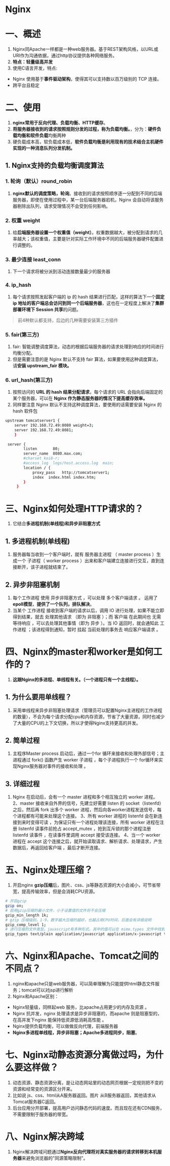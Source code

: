 # Nginx

# 一、概述
1. Nginx同Apache一样都是一种web服务器。基于REST架构风格，以URL或URI作为沟通依据，通过http协议提供各种网络服务。
2. **特点：轻量级高并发**
3. 使用C语言开发，特点:
- Nginx 使用基于**事件驱动架构**，使得其可以支持数以百万级别的 TCP 连接。
- 跨平台且稳定

# 二、使用
1. **nginx常用于反向代理、负载均衡、HTTP缓存**。
2. **将服务器接收到的请求按照规则分发的过程，称为负载均衡。**，分为：**硬件负载均衡和软件负载**均衡两种
3. 硬负载成本高，软负载成本低，**软件负载均衡是利用现有的技术结合主机硬件实现的一种消息队列分发机制。**

## 1. Nginx支持的负载均衡调度算法

### 1. 轮询（默认）round_robin
1. **nginx默认的调度策略，轮询**。接收到的请求按照顺序逐一分配到不同的后端服务器，即使在使用过程中，某一台后端服务器宕机，Nginx 会自动将该服务器剔除出队列，请求受理情况不会受到任何影响。

### 2. 权重 weight
1. 给**后端服务器设置一个权重值（weight）**。权重数据越大，被分配到请求的几率越大；该权重值，主要是针对实际工作环境中不同的后端服务器硬件配置进行调整的。

### 3. 最少连接 least_conn
1. 下一个请求将被分派到活动连接数量最少的服务器

### 4. ip_hash
1. 每个请求按照发起客户端的 ip 的 hash 结果进行匹配，这样的算法下一个**固定 ip 地址的客户端总会访问到同一个后端服务器**，这也在一定程度上解决了**集群部署环境下 Session 共享**的问题。
> 前4种默认都支持，后边的几种需要安装第三方插件

### 5. fair(第三方)
1. fair: 智能调整调度算法，动态的根据后端服务器的请求处理到响应的时间进行均衡分配。
3. 但是需要注意的是 Nginx 默认不支持 fair 算法，如果要使用这种调度算法，请**安装 upstream_fair 模块。**

### 6. url_hash(第三方)
1. 按照访问的 **URL 的 hash 结果分配请求**，每个请求的 URL 会指向后端固定的某个服务器，可以在 **Nginx 作为静态服务器的情况下提高缓存效率。**
2. 同样要注意 Nginx 默认不支持这种调度算法，要使用的话需要安装 Nginx 的 hash 软件包

```bash
upstream tomcatserver1 {  
    server 192.168.72.49:8080 weight=3;  
    server 192.168.72.49:8081;  
    }   
  
 server {  
        listen       80;  
        server_name  8080.max.com;  
        #charset koi8-r;  
        #access_log  logs/host.access.log  main;  
        location / {  
            proxy_pass   http://tomcatserver1;  
            index  index.html index.htm;  
        }  
     }
```

# 三、Nginx如何处理HTTP请求的？
1. 它结合**多进程机制(单线程)和异步非阻塞方式**

## 1. 多进程机制(单线程)
1. 服务器每当收到一个客户端时，就有 服务器主进程 （ master process ）生成一个 子进程（ worker process ）出来和客户端建立连接进行交互，直到连接断开，该子进程就结束了。

## 2. 异步非阻塞机制
1. 每个工作进程 使用 异步非阻塞方式 ，可以处理 多个客户端请求 。 运用了**epoll模型**，**提供了一个队列，排队解决**。
2. 当某个 工作进程 接收到客户端的请求以后，调用 IO 进行处理，如果不能立即得到结果，就去 处理其他请求 （即为 非阻塞 ）；而 客户端 在此期间也 无需等待响应 ，可以去处理其他事情（即为 异步 ）。当 IO 返回时，就会通知此 工作进程 ；该进程得到通知，暂时 挂起 当前处理的事务去 响应客户端请求 。

# 四、Nginx的master和worker是如何工作的？
1. **这跟Nginx的多进程、单线程有关。（一个进程只有一个主线程）。**

## 1. 为什么要用单线程？
1. 采用单线程来异步非阻塞处理请求（管理员可以配置Nginx主进程的工作进程的数量），不会为每个请求分配cpu和内存资源，节省了大量资源，同时也减少了大量的CPU的上下文切换，所以才使得Nginx支持更高的并发。

## 2. 简单过程
1. 主程序Master process 启动后，通过一个for 循环来接收和处理外部信号；主进程通过 fork() 函数产生 worker 子进程 ，每个子进程执行一个 for循环来实现Nginx服务器对事件的接收和处理 。

## 3. 详细过程
1. Nginx 在启动后，会有一个 master 进程和多个相互独立的 worker 进程。 2、master 接收来自外界的信号，先建立好需要 listen 的 socket（listenfd） 之后，然后再 fork 出多个 worker 进程，然后向各worker进程发送信号，每个进程都有可能来处理这个连接。 3、所有 worker 进程的 listenfd 会在新连接到来时变得可读 ，为保证只有一个进程处理该连接，所有 worker 进程在注册 listenfd 读事件前抢占 accept_mutex ，抢到互斥锁的那个进程注册 listenfd 读事件 ，在读事件里调用 accept 接受该连接。 4、当一个 worker 进程在 accept 这个连接之后，就开始读取请求、解析请求、处理请求，产生数据后，再返回给客户端 ，最后才断开连接。

# 五、Nginx处理压缩？
1. 开启nginx **gzip压缩**后，图片、css、js等静态资源的大小会减小，可节省带宽，提高传输效率，但是会消耗CPU资源。

```bash
# 开启gzip
gzip on;
# 启用gzip压缩的最小文件，小于设置值的文件将不会压缩
gzip_min_length 1k;
# gzip 压缩级别，1-9，数字越大压缩的越好，也越占用CPU时间，后面会有详细说明
gzip_comp_level 1;
# 进行压缩的文件类型。javascript有多种形式。其中的值可以在 mime.types 文件中找到。
gzip_types text/plain application/javascript application/x-javascript text/css application/xml text/javascript application/x-httpd-php image/jpeg image/gif image/png application/vnd.ms-fontobject font/ttf font/opentype font/x-woff image/svg+xml;
```

# 六、Nginx和Apache、Tomcat之间的不同点？
1. nginx和apache只是web服务器，可以简单理解为只能提供html静态文件服务；tomcat可以对jsp进行解析
2. Nginx和Apache区别：
- Nginx轻量级，同样起web 服务，比apache占用更少的内存及资源 。
- Nginx 抗并发，nginx 处理请求是异步非阻塞的，而apache 则是阻塞型的，在高并发下nginx 能保持低资源低消耗高性能 。
- Nginx提供负载均衡，可以做做反向代理，前端服务器
- **Nginx多进程单线程，异步非阻塞；Apache多进程同步，阻塞**。

# 七、Nginx动静态资源分离做过吗，为什么要这样做？
1. 动态资源、静态资源分离，是让动态网站里的动态网页根据一定规则把不变的资源和经常变的资源区分开来。
2. 比如说 js、css、html从A服务器返回。图片 从B服务器返回，其他请求从Tomcat服务器C返回。
3. 后台应用分开部署，提高用户访问静态代码的速度。而且现在还有CDN服务，不需要限制于服务器的带宽。

# 八、Nginx解决跨域
1. Nginx解决跨域问题通过**Nginx反向代理将对真实服务器的请求转移到本机服务器**来避免浏览器的"同源策略限制"。
